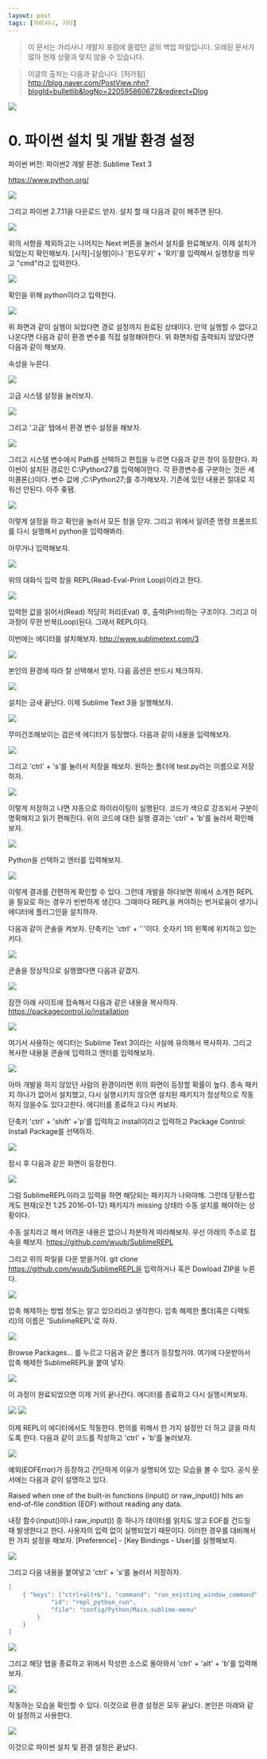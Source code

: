 ```yaml
---
layout: post
tags: [가리사니, 기타]
---
```


> 이 문서는 가리사니 개발자 포럼에 올렸던 글의 백업 파일입니다.
오래된 문서가 많아 현재 상황과 맞지 않을 수 있습니다.



> 이글의 출처는 다음과 같습니다.
>  [허가됨]
http://blog.naver.com/PostView.nhn?blogId=bulletlib&logNo=220595860672&redirect=Dlog


![](/file/old/83.png)

# 0. 파이썬 설치 및 개발 환경 설정

파이썬 버전: 파이썬2
개발 환경: Sublime Text 3

https://www.python.org/

![](/file/old/87.png)

그리고 파이썬 2.7.11을 다운로드 받자.
설치 할 때 다음과 같이 해주면 된다.

![](/file/old/88.png)

위의 사항을 제외하고는 나머지는 Next 버튼을 눌러서 설치를 완료해보자.
이제 설치가 되었는지 확인해보자.
[시작]-[실행]이나 '윈도우키' + 'R키'를 입력해서 실행창을 띄우고 "cmd"라고 입력한다.

![](/file/old/89.png)

확인을 위해 python이라고 입력한다.

![](/file/old/90.png)

위 화면과 같이 실행이 되었다면 경로 설정까지 완료된 상태이다.
만약 실행할 수 없다고 나온다면 다음과 같이 환경 변수를 직접 설정해야한다.
위 화면처럼 출력되지 않았다면 다음과 같이 해보자.

속성을 누른다.

![](/file/old/91.png)

고급 시스템 설정을 눌러보자.

![](/file/old/92.png)

그리고 '고급' 탭에서 환경 변수 설정을 해보자.

![](/file/old/84.png)

그리고 시스템 변수에서 Path를 선택하고 편집을 누르면 다음과 같은 창이 등장한다.
파이썬이 설치된 경로인 C:\Python27를 입력해야한다. 각 환경변수를 구분하는 것은 세미콜론(;)이다.
변수 값에 ;C:\Python27;를 추가해보자. 기존에 있던 내용은 절대로 지워선 안된다. 아주 좆됌.

![](/file/old/85.png)

이렇게 설정을 하고 확인을 눌러서 모든 창을 닫자.
그리고 위에서 알려준 명령 프롬프트를 다시 실행해서 python을 입력해봐라.

아무거나 입력해보자.

![](/file/old/86.png)

위의 대화식 입력 창을 REPL(Read-Eval-Print Loop)이라고 한다.

![](/file/old/97.png)

입력한 값을 읽어서(Read) 적당히 처리(Eval) 후, 출력(Print)하는 구조이다.
그리고 이 과정이 무한 반복(Loop)된다.
그래서 REPL이다.

이번에는 에디터를 설치해보자.
http://www.sublimetext.com/3

![](/file/old/98.png)

본인의 환경에 따라 잘 선택해서 받자.
다음 옵션은 반드시 체크하자.

![](/file/old/99.png)

설치는 금새 끝난다. 이제 Sublime Text 3을 실행해보자.

![](/file/old/100.png)

무미건조해보이는 검은색 에디터가 등장했다.
다음과 같이 내용을 입력해보자.

![](/file/old/101.png)

그리고 'ctrl' + 's'를 눌러서 저장을 해보자.
원하는 폴더에 test.py라는 이름으로 저장하자.

![](/file/old/93.png)

이렇게 저장하고 나면 자동으로 하이라이팅이 실행된다.
코드가 색으로 강조되서 구분이 명확해지고 읽기 편해진다.
위의 코드에 대한 실행 결과는 'ctrl' + 'b'를 눌러서 확인해보자.

![](/file/old/94.png)

Python을 선택하고 엔터를 입력해보자.

![](/file/old/95.png)

이렇게 결과를 간편하게 확인할 수 있다.
그런데 개발을 하다보면 위에서 소개한 REPL을 필요로 하는 경우가 빈번하게 생긴다.
그때마다 REPL을 켜야하는 번거로움이 생기니 에디터에 플러그인을 설치하자.

다음과 같이 콘솔을 켜보자.
단축키는 'ctrl' + '`'이다. 숫자키 1의 왼쪽에 위치하고 있는 키다.

![](/file/old/96.png)

콘솔을 정상적으로 실행했다면 다음과 같겠지.

![](/file/old/104.png)

잠깐 아래 사이트에 접속해서 다음과 같은 내용을 복사하자.
https://packagecontrol.io/installation

![](/file/old/105.png)

여기서 사용하는 에디터는 Sublime Text 3이라는 사실에 유의해서 복사하자.
그리고 복사한 내용을 콘솔에 입력하고 엔터를 입력해보자.

![](/file/old/106.png)

아마 개발을 하지 않았던 사람의 환경이라면 위의 화면이 등장할 확률이 높다.
종속 패키지 하나가 없어서 설치했고, 다시 실행시키지 않으면 설치된 패키지가 정상적으로 작동하지 않을수도 있다고한다. 에디터를 종료하고 다시 켜보자.

단축키 'ctrl' + 'shift' +'p'를 입력하고 install이라고 입력하고 Package Control: Install Package를 선택하자.

![](/file/old/107.png)

잠시 후 다음과 같은 화면이 등장한다.

![](/file/old/108.png)

그럼 SublimeREPL이라고 입력을 하면 해당되는 패키지가 나와야해.
그런데 당황스럽게도 현재(오전 1:25 2016-01-12) 패키지가 missing 상태라 수동 설치를 해야하는 상황이다.

수동 설치라고 해서 어려운 내용은 없으니 차분하게 따라해보자.
우선 아래의 주소로 접속을 해보자.
https://github.com/wuub/SublimeREPL

그리고 위의 파일을 다운 받을거야.
git clone https://github.com/wuub/SublimeREPL을 입력하거나 혹은 Dowload ZIP을 누른다.

![](/file/old/102.png)

압축 해제하는 방법 정도는 알고 있으리라고 생각한다.
압축 해제한 폴더(혹은 디렉토리)의 이름은 'SublimeREPL'로 하자.

![](/file/old/103.png)

Browse Packages... 를 누르고 다음과 같은 폴더가 등장할거야.
여기에 다운받아서 압축 해제한 SublimeREPL을 붙여 넣자.

![](/file/old/111.png)

이 과정이 완료되었으면 이제 거의 끝나간다.
에디터를 종료하고 다시 실행시켜보자.

![](/file/old/112.png)
![](/file/old/113.png)

이제 REPL이 에디터에서도 작동한다.
편의를 위해서 한 가지 설정만 더 하고 글을 마치도록 한다.
다음과 같이 코드를 작성하고 'ctrl' + 'b'를 눌러보자.

![](/file/old/114.png)

예외(EOFError)가 등장하고 간단하게 이유가 설명되어 있는 모습을 볼 수 있다.
공식 문서에는 다음과 같이 설명하고 있다.

Raised when one of the built-in functions (input() or raw_input()) hits an end-of-file condition (EOF) without reading any data.

내장 함수(input()이나 raw_input()) 중 하나가 데이터를 읽지도 않고 EOF를 건드릴 때 발생한다고 한다.
사용자의 입력 없이 실행되었기 때문이다. 이러한 경우를 대비해서 한 가지 설정을 해보자.
[Preference] - [Key Bindings - User]를 실행해보자.

![](/file/old/115.png)

그리고 다음 내용을 붙여넣고 'ctrl' + 's'를 눌러서 저장하자.
``` java
[
    { "keys": ["ctrl+alt+b"], "command": "run_existing_window_command", "args": {
            "id": "repl_python_run",
            "file": "config/Python/Main.sublime-menu"
        }
    }
]
```

![](/file/old/109.png)

그리고 해당 탭을 종료하고 위에서 작성한 소스로 돌아와서 'ctrl' + 'alt' + 'b'를 입력해보자.

 ![](/file/old/110.png)

작동하는 모습을 확인할 수 있다. 이것으로 환경 설정은 모두 끝났다.
본인은 아래와 같이 설정하고 사용한다.

![](/file/old/116.png)

이것으로 파이썬 설치 및 환경 설정은 끝났다.
